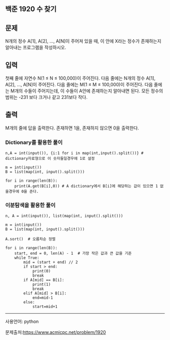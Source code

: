 ## 백준 1920 수 찾기

## 문제

N개의 정수 A[1], A[2], …, A[N]이 주어져 있을 때, 이 안에 X라는 정수가 존재하는지 알아내는 프로그램을 작성하시오.

## 입력

첫째 줄에 자연수 N(1 ≤ N ≤ 100,000)이 주어진다. 다음 줄에는 N개의 정수 A[1], A[2], …, A[N]이 주어진다. 다음 줄에는 M(1 ≤ M ≤ 100,000)이 주어진다. 다음 줄에는 M개의 수들이 주어지는데, 이 수들이 A안에 존재하는지 알아내면 된다. 모든 정수의 범위는 -231 보다 크거나 같고 231보다 작다.

## 출력

M개의 줄에 답을 출력한다. 존재하면 1을, 존재하지 않으면 0을 출력한다.

### Dictionary를 활용한 풀이

```
n,A = int(input()), {i:1 for i in map(int,input().split())} # dictionary자료형으로 이 숫자들일경우에 1로 설정

m = int(input())
B = list(map(int, input().split()))

for i in range(len(B)):
    print(A.get(B[i],0)) # A dictionary에서 B[i]에 해당하는 값이 있으면 1 없을경우에 0을 준다.
```



### 이분탐색을 활용한 풀이

```
n, A = int(input()), list(map(int, input().split()))

m = int(input())
B = list(map(int, input().split()))

A.sort()  # 오름차순 정렬

for i in range(len(B)):
    start, end = 0, len(A) - 1  # 가장 작은 값과 큰 값을 기준
    while True:
        mid = (start + end) // 2
        if start > end:
            print(0)
            break
        if A[mid] == B[i]:
            print(1)
            break
        elif A[mid] > B[i]:
            end=mid-1
        else:
            start=mid+1
```

___

사용언어: python

문제출처:https://www.acmicpc.net/problem/1920
